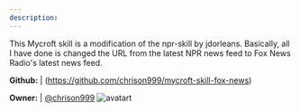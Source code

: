```yaml
---
description: 
---
```

This Mycroft skill is a modification of the npr-skill by jdorleans.
Basically, all I have done is changed the URL from the latest NPR
news feed to Fox News Radio's latest news feed.

**Github:** | (https://github.com/chrison999/mycroft-skill-fox-news)

**Owner:** | [@chrison999](https://github.com/chrison999) ![avatart](https://avatars3.githubusercontent.com/u/7979787?v=4)

